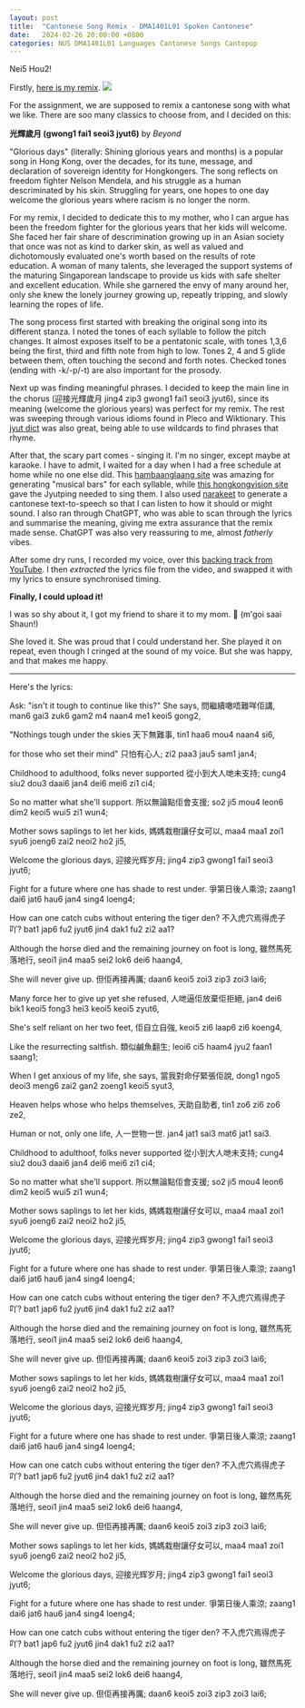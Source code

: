 ```yaml
---
layout: post
title:  "Cantonese Song Remix - DMA1401L01 Spoken Cantonese"
date:   2024-02-26 20:00:00 +0800
categories: NUS DMA1401L01 Languages Cantonese Songs Cantopop
---
```


Nei5 Hou2!

Firstly, [here is my remix](https://youtu.be/m2CqFGLIeMs?si=4avCqoyLSvyLV4mA).
![](https://youtu.be/m2CqFGLIeMs?si=4avCqoyLSvyLV4mA)

For the assignment, we are supposed to remix a cantonese song with what we like. There are soo many classics to choose from, and I decided on this:

**光輝歲月 (gwong1 fai1 seoi3 jyut6)** by _Beyond_

"Glorious days" (literally: Shining glorious years and months) is a popular song in Hong Kong, over the decades, for its tune, message, and declaration of sovereign identity for Hongkongers. The song reflects on freedom fighter Nelson Mendela, and his struggle as a human descriminated by his skin. Struggling for years, one hopes to one day welcome the glorious years where racism is no longer the norm. 

For my remix, I decided to dedicate this to my mother, who I can argue has been the freedom fighter for the glorious years that her kids will welcome. She faced her fair share of descrimination growing up in an Asian society that once was not as kind to darker skin, as well as valued and dichotomously evaluated one's worth based on the results of rote education. A woman of many talents, she leveraged the support systems of the maturing Singaporean landscape to provide us kids with safe shelter and excellent education. While she garnered the envy of many around her, only she knew the lonely journey growing up, repeatly tripping, and slowly learning the ropes of life. 

The song process first started with breaking the original song into its different stanza. I noted the tones of each syllable to follow the pitch changes. It almost exposes itself to be a pentatonic scale, with tones 1,3,6 being the first, third and fifth note from high to low. Tones 2, 4 and 5 glide between them, often touching the second and forth notes. Checked tones (ending with -k/-p/-t) are also important for the prosody. 

Next up was finding meaningful phrases. I decided to keep the main line in the chorus (迎接光輝歲月 jing4 zip3 gwong1 fai1 seoi3 jyut6), since its meaning (welcome the glorious years) was perfect for my remix. The rest was sweeping through various idioms found in Pleco and Wiktionary. This [jyut dict](https://github.com/aaronhktan/jyut-dict/) was also great, being able to use wildcards to find phrases that rhyme. 

After that, the scary part comes - singing it. I'm no singer, except maybe at karaoke. I have to admit, I waited for a day when I had a free schedule at home while no one else did. This [hambaanglaang site](http://test.hambaanglaang.hk/) was amazing for generating "musical bars" for each syllable, while [this hongkongvision site](https://hongkongvision.com/tool/cc_py_conv_en) gave the Jyutping needed to sing them. I also used [narakeet](https://www.narakeet.com/app/text-to-audio) to generate a cantonese text-to-speech so that I can listen to how it should or might sound. I also ran through ChatGPT, who was able to scan through the lyrics and summarise the meaning, giving me extra assurance that the remix made sense. ChatGPT was also very reassuring to me, almost _fatherly_ vibes. 

After some dry runs, I recorded my voice, over this [backing track from YouTube](https://www.youtube.com/watch?v=yg4rXIKkAt8). I then _extracted_ the lyrics file from the video, and swapped it with my lyrics to ensure synchronised timing. 

**Finally, I could upload it!**

I was so shy about it, I got my friend to share it to my mom. 🤭 (m'goi saai Shaun!) 

She loved it. She was proud that I could understand her. She played it on repeat, even though I cringed at the sound of my voice. But she was happy, and that makes me happy. 

---

Here's the lyrics:

Ask: "isn't it tough to continue like this?" She says, 
問繼續噉唔難咩佢講,
man6 gai3 zuk6 gam2 m4 naan4 me1 keoi5 gong2, 

"Nothings tough under the skies
天下無難事,
tin1 haa6 mou4 naan4 si6, 

for those who set their mind" 
只怕有心人;
zi2 paa3 jau5 sam1 jan4;

    
    
Childhood to adulthood, folks never supported
從小到大人哋未支持;
cung4 siu2 dou3 daai6 jan4 dei6 mei6 zi1 ci4;

So no matter what she'll support. 
所以無論點佢會支援;
so2 ji5 mou4 leon6 dim2 keoi5 wui5 zi1 wun4;
    
    

Mother sows saplings to let her kids, 
媽媽栽樹讓仔女可以,
maa4 maa1 zoi1 syu6 joeng6 zai2 neoi2 ho2 ji5,

Welcome the glorious days, 
迎接光辉岁月;
jing4 zip3 gwong1 fai1 seoi3 jyut6;

Fight for a future where one has shade to rest under. 
爭第日後人乘涼;
zaang1 dai6 jat6 hau6 jan4 sing4 loeng4;

How can one catch cubs without entering the tiger den? 
不入虎穴焉得虎子吖?
bat1 jap6 fu2 jyut6 jin4 dak1 fu2 zi2 aa1?

Although the horse died and the remaining journey on foot is long, 
雖然馬死落地行,
seoi1 jin4 maa5 sei2 lok6 dei6 haang4,

She will never give up. 
但佢再接再厲;
daan6 keoi5 zoi3 zip3 zoi3 lai6;
     
    

Many force her to give up yet she refused, 
人哋逼佢放棄佢拒絕,
jan4 dei6 bik1 keoi5 fong3 hei3 keoi5 keoi5 zyut6,

She's self reliant on her two feet,
佢自立自強,
keoi5 zi6 laap6 zi6 koeng4,

Like the resurrecting saltfish. 
類似鹹魚翻生;
leoi6 ci5 haam4 jyu2 faan1 saang1;

When I get anxious of my life, she says, 
當我對命仔緊張佢說,
dong1 ngo5 deoi3 meng6 zai2 gan2 zoeng1 keoi5 syut3,

Heaven helps whose who helps themselves, 
天助自助者, 
tin1 zo6 zi6 zo6 ze2,
 
Human or not, only one life, 
人一世物一世.
jan4 jat1 sai3 mat6 jat1 sai3.
    
    

Childhood to adulthoof, folks never supported
從小到大人哋未支持;
cung4 siu2 dou3 daai6 jan4 dei6 mei6 zi1 ci4;

So no matter what she'll support. 
所以無論點佢會支援;
so2 ji5 mou4 leon6 dim2 keoi5 wui5 zi1 wun4;

Mother sows saplings to let her kids, 
媽媽栽樹讓仔女可以,
maa4 maa1 zoi1 syu6 joeng6 zai2 neoi2 ho2 ji5,

Welcome the glorious days, 
迎接光辉岁月;
jing4 zip3 gwong1 fai1 seoi3 jyut6;

Fight for a future where one has shade to rest under. 
爭第日後人乘涼;
zaang1 dai6 jat6 hau6 jan4 sing4 loeng4;

How can one catch cubs without entering the tiger den? 
不入虎穴焉得虎子吖?
bat1 jap6 fu2 jyut6 jin4 dak1 fu2 zi2 aa1?

Although the horse died and the remaining journey on foot is long, 
雖然馬死落地行,
seoi1 jin4 maa5 sei2 lok6 dei6 haang4,

She will never give up. 
但佢再接再厲;
daan6 keoi5 zoi3 zip3 zoi3 lai6;
    
    

Mother sows saplings to let her kids, 
媽媽栽樹讓仔女可以,
maa4 maa1 zoi1 syu6 joeng6 zai2 neoi2 ho2 ji5,

Welcome the glorious days, 
迎接光辉岁月;
jing4 zip3 gwong1 fai1 seoi3 jyut6;

Fight for a future where one has shade to rest under. 
爭第日後人乘涼;
zaang1 dai6 jat6 hau6 jan4 sing4 loeng4;

How can one catch cubs without entering the tiger den? 
不入虎穴焉得虎子吖?
bat1 jap6 fu2 jyut6 jin4 dak1 fu2 zi2 aa1?

Although the horse died and the remaining journey on foot is long, 
雖然馬死落地行,
seoi1 jin4 maa5 sei2 lok6 dei6 haang4,

She will never give up. 
但佢再接再厲;
daan6 keoi5 zoi3 zip3 zoi3 lai6;
    
    

Mother sows saplings to let her kids, 
媽媽栽樹讓仔女可以,
maa4 maa1 zoi1 syu6 joeng6 zai2 neoi2 ho2 ji5,

Welcome the glorious days, 
迎接光辉岁月;
jing4 zip3 gwong1 fai1 seoi3 jyut6;

Fight for a future where one has shade to rest under. 
爭第日後人乘涼;
zaang1 dai6 jat6 hau6 jan4 sing4 loeng4;

How can one catch cubs without entering the tiger den? 
不入虎穴焉得虎子吖?
bat1 jap6 fu2 jyut6 jin4 dak1 fu2 zi2 aa1?

Although the horse died and the remaining journey on foot is long, 
雖然馬死落地行,
seoi1 jin4 maa5 sei2 lok6 dei6 haang4,

She will never give up. 
但佢再接再厲;
daan6 keoi5 zoi3 zip3 zoi3 lai6;
